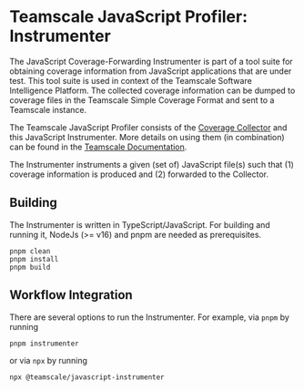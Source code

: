 # Teamscale JavaScript Profiler: Instrumenter

The JavaScript Coverage-Forwarding Instrumenter is part of a tool suite for obtaining
coverage information from JavaScript applications that are under test.
This tool suite is used in context of the Teamscale Software Intelligence Platform.
The collected coverage information can be dumped to coverage files 
in the Teamscale Simple Coverage Format and sent to a Teamscale instance.

The Teamscale JavaScript Profiler consists of the [Coverage Collector](https://www.npmjs.com/package/@teamscale/coverage-collector) 
and this JavaScript Instrumenter.
More details on using them (in combination) can be found
in the [Teamscale Documentation](https://docs.teamscale.com/howto/recording-test-coverage-for-javascript/).

The Instrumenter instruments a given (set of) JavaScript file(s) such that (1) coverage 
information is produced and (2) forwarded to the Collector.

## Building

The Instrumenter is written in TypeScript/JavaScript. For building and running it,
NodeJs (>= v16) and pnpm are needed as prerequisites.

``` 
pnpm clean
pnpm install
pnpm build
```

## Workflow Integration

There are several options to run the Instrumenter. For example, via `pnpm` by running

```
pnpm instrumenter
```

or via `npx` by running

```
npx @teamscale/javascript-instrumenter
```


